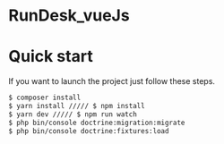 # RunDesk_vueJs


# Quick start

If you want to launch the project just follow these steps.

```bash
$ composer install
$ yarn install ///// $ npm install
$ yarn dev ///// $ npm run watch
$ php bin/console doctrine:migration:migrate
$ php bin/console doctrine:fixtures:load
```
